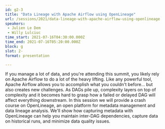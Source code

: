 ```yaml
---
id: g2-3
title: "Data Lineage with Apache Airflow using OpenLineage"
url: /sessions/2021/data-lineage-with-apache-airflow-using-openlineage
speakers:
 - Julien Le Dem
 - Willy Lulciuc
time_start: 2021-07-16T04:30:00.000Z
time_end: 2021-07-16T05:20:00.000Z
block: g
slot: 2-
format: presentation

---
```


If you manage a lot of data, and you're attending this summit, you likely rely on Apache Airflow to do a lot of the heavy lifting. Like any powerful tool, Apache Airflow allows you to accomplish what you couldn't before… but also creates new challenges. As DAGs pile up, complexity layers on top of complexity and it becomes hard to grasp how a failed or delayed DAG will affect everything downstream.
 In this session we will provide a crash course on OpenLineage, an open platform for metadata management and data lineage analysis. We'll show how capturing metadata with OpenLineage can help you maintain inter-DAG dependencies, capture data on historical runs, and minimize data quality issues.